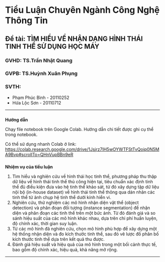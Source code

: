 # Tiểu Luận Chuyên Ngành Công Nghệ Thông Tin
## Đề tài: TÌM HIỂU VỀ NHẬN DẠNG HÌNH THÁI TINH THỂ SỬ DỤNG HỌC MÁY

### GVHD: **TS.Trần Nhật Quang**

### GVPB: **TS.Huỳnh Xuân Phụng**

### SVTH:
- Phạm Phúc Bình - 20110252
- Hứa Lộc Sơn - 20110712

---
###
**Hướng dẫn**

Chạy file notebook trên Google Colab. Hướng dẫn chi tiết được ghi cụ thể trong notebook.

Có thể sử dụng nhanh Colab ở link: https://colab.research.google.com/drive/1Jsjrz7IH5wOYWTFStTvQoip0N5MA9Bvp#scrollTo=QHnVupBBn9eR

###

**Nhiệm vụ của tiểu luận**

1. Tìm hiểu và nghiên cứu về hình thái học tinh thể, phương pháp thu thập dữ liệu về hình thái tinh thể thủ công hiện tại, tiêu chuẩn xác định tinh thể đủ điều kiện đưa vào hệ tinh thể khảo sát, từ đó xây dựng tập dữ liệu nội bộ (in-house dataset) về hình thái tinh thể thông qua dán nhãn các tinh thể từ ảnh chụp hệ tinh thể dưới kính hiển vi.
2. Nghiên cứu, thử nghiệm các mô hình nhận diện vật thể (object detection) và phân đoạn đối tượng (instance segmentation) để nhận diện và phân đoạn các tinh thể trên một bức ảnh. Từ đó đánh giá và so sánh hiệu suất của các mô hình khác nhau, dựa trên chi phí huấn luyện, độ chính xác, thời gian suy luận.
3. Từ các mô hình đã nghiên cứu, chọn mô hình phù hợp để xây dựng một hệ thống nhận diện và đo kích thước tinh thể, sau đó vẽ lược đồ phân bố kích thước tinh thể dựa trên kết quả thu được.
4. Đánh giá hiệu suất và hiệu quả của mô hình trong một bối cảnh thực tế, bao gồm độ chính xác, hiệu quả, khả năng mở rộng.
---
### 
